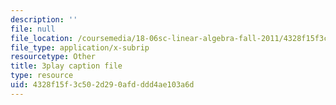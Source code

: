 ```yaml
---
description: ''
file: null
file_location: /coursemedia/18-06sc-linear-algebra-fall-2011/4328f15f3c502d290afdddd4ae103a6d_2uDvRUowBzg.srt
file_type: application/x-subrip
resourcetype: Other
title: 3play caption file
type: resource
uid: 4328f15f-3c50-2d29-0afd-ddd4ae103a6d
---
```

